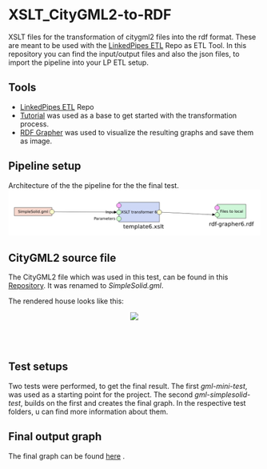 # XSLT_CityGML2-to-RDF
XSLT files for the transformation of citygml2 files into the rdf format. These are meant to be used with the [LinkedPipes ETL](https://github.com/linkedpipes/etl) Repo as ETL Tool. In this repository you can find the input/output files and also the json files, to import the pipeline into your LP ETL setup. 


## Tools
- [LinkedPipes ETL](https://github.com/linkedpipes/etl) Repo 
-  [Tutorial](https://etl.linkedpipes.com/tutorials/how-to/convert_xml_to_rdf) was used as a base to get started with the transformation process.
- [RDF Grapher](https://www.ldf.fi/service/rdf-grapher) was used to visualize the resulting graphs and save them as image.


## Pipeline setup
Architecture of the the pipeline for the the final test.
![](./gml-simplesolid-test/etl-pipeline/etl-architecture.png)


## CityGML2 source file
The CityGML2 file which was used in this test, can be found in this [Repository](https://gitlab.com/volkercoors/CiD4Sim/-/blob/master/SimpleSolid_SrefBS/v2.0/SimpleSolid_SrefBS.gml). It was renamed to *SimpleSolid.gml*.

The rendered house looks like this:
<p align="center">
    <img src="https://gitlab.com/volkercoors/CiD4Sim/raw/master/SimpleSolid_SrefBS/figures/Testgebaeude.png?inline=true " width="360">
</p>

<br>
<br>

## Test setups
Two tests were performed, to get the final result. The first *gml-mini-test*, was used as a starting point for the project. The second *gml-simplesolid-test*, builds on the first and creates the final graph. In the respective test folders, u can find more information about them.


## Final output graph
The final graph can be found 
[here](./gml-simplesolid-test/graph-images/rdf-grapher6.svg) .

